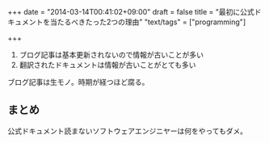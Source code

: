 +++
date = "2014-03-14T00:41:02+09:00"
draft = false
title = "最初に公式ドキュメントを当たるべきたった2つの理由"
"text/tags" = ["programming"]

+++

1. ブログ記事は基本更新されないので情報が古いことが多い
1. 翻訳されたドキュメントは情報が古いことがとても多い

ブログ記事は生モノ。時期が経つほど腐る。

## まとめ

公式ドキュメント読まないソフトウェアエンジニヤーは何をやってもダメ。
